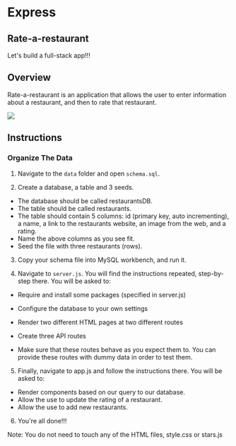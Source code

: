 # Express

## Rate-a-restaurant
Let's build a full-stack app!!!

## Overview

Rate-a-restaurant is an application that allows the user to enter information about a restaurant, and then to rate that restaurant.

<img src="demo.png">

## Instructions

### Organize The Data

1. Navigate to the `data` folder and open `schema.sql`.

2. Create a database, a table and 3 seeds.
- The database should be called restaurantsDB.
- The table should be called restaurants.
- The table should contain 5 columns: id (primary key, auto incrementing), a name, a link to the restaurants website, an image from the web, and a rating.
- Name the above columns as you see fit.
- Seed the file with three restaurants (rows).

3. Copy your schema file into MySQL workbench, and run it. 

4. Navigate to `server.js`. You will find the instructions repeated, step-by-step there. You will be asked to: 
- Require and install some packages (specified in server.js)
- Configure the database to your own settings
- Render two different HTML pages at two different routes
- Create three API routes

- Make sure that these routes behave as you expect them to. You can provide these routes with dummy data in order to test them. 

5. Finally, navigate to app.js and follow the instructions there. You will be asked to:
- Render components based on our query to our database.
- Allow the use to update the rating of a restaurant. 
- Allow the use to add new restaurants.

6. You're all done!!!


Note: You do not need to touch any of the HTML files, style.css or stars.js

